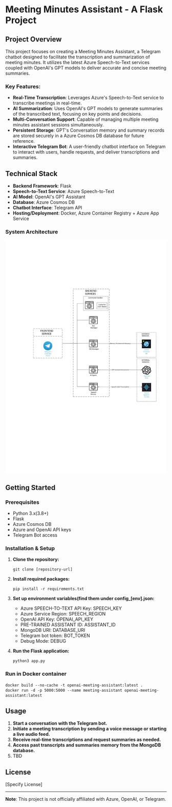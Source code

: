 # Meeting Minutes Assistant - A Flask Project

## Project Overview

This project focuses on creating a Meeting Minutes Assistant, a Telegram chatbot designed to facilitate the
transcription and summarization of meeting minutes. It utilizes the latest Azure Speech-to-Text services coupled with
OpenAI's GPT models to deliver accurate and concise meeting summaries.

### Key Features:

- **Real-Time Transcription**: Leverages Azure's Speech-to-Text service to transcribe meetings in real-time.
- **AI Summarization**: Uses OpenAI's GPT models to generate summaries of the transcribed text, focusing on key
  points and decisions.
- **Multi-Conversation Support**: Capable of managing multiple meeting minutes assistant sessions simultaneously.
- **Persistent Storage**: GPT's Conversation memory and summary records are stored securely in a Azure Cosmos DB database for future
  reference.
- **Interactive Telegram Bot**: A user-friendly chatbot interface on Telegram to interact with users, handle requests,
  and deliver transcriptions and summaries.

## Technical Stack

- **Backend Framework**: Flask
- **Speech-to-Text Service**: Azure Speech-to-Text
- **AI Model**: OpenAI's GPT Assistant
- **Database**: Azure Cosmos DB
- **Chatbot Interface**: Telegram API
- **Hosting/Deployment**: Docker, Azure Container Registry + Azure App Service 

### System Architecture
![Alt Text](./system_architecture.svg)

## Getting Started

### Prerequisites

- Python 3.x(3.8+)
- Flask
- Azure Cosmos DB
- Azure and OpenAI API keys
- Telegram Bot access

### Installation & Setup

1. **Clone the repository:**
   ```
   git clone [repository-url]
   ```

2. **Install required packages:**
   ```
   pip install -r requirements.txt
   ```

3. **Set up environment variables(find them under config_[env].json:**
    - Azure SPEECH-TO-TEXT API Key: SPEECH_KEY
    - Azure Service Region: SPEECH_REGION
    - OpenAI API Key: OPENAI_API_KEY
    - PRE-TRAINED ASSISTANT ID: ASSISTANT_ID
    - MongoDB URI: DATABASE_URI
    - Telegram bot token: BOT_TOKEN
    - Debug Mode: DEBUG

4. **Run the Flask application:**
   ```
   python3 app.py
   ```
   
### Run in Docker container

```
docker build --no-cache -t openai-meeting-assistant:latest . 
docker run -d -p 5000:5000 --name meeting-assistant openai-meeting-assistant:latest
```

## Usage

1. **Start a conversation with the Telegram bot.**
2. **Initiate a meeting transcription by sending a voice message or starting a live audio feed.**
3. **Receive real-time transcriptions and request summaries as needed.**
4. **Access past transcripts and summaries memory from the MongoDB database.**
5. TBD


## License

[Specify License]

---

**Note**: This project is not officially affiliated with Azure, OpenAI, or Telegram.
